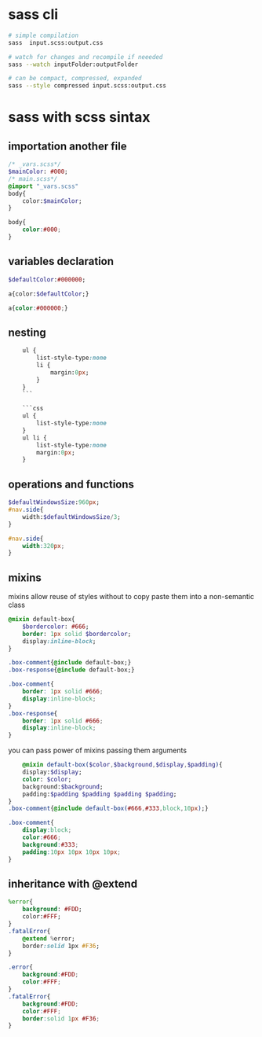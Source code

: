 # sass cli 

```bash
# simple compilation
sass  input.scss:output.css
```

```bash
# watch for changes and recompile if neeeded
sass --watch inputFolder:outputFolder
```

```bash
# can be compact, compressed, expanded
sass --style compressed input.scss:output.css
```


# sass with scss sintax


## importation another file

```sass
/* _vars.scss*/
$mainColor: #000;
/* main.scss*/
@import "_vars.scss"
body{
	color:$mainColor;
}
```

```css
body{
	color:#000;
}
```


## variables declaration


```sass
$defaultColor:#000000;

a{color:$defaultColor;}
```

```css
a{color:#000000;}
```


## nesting


```sass
	ul {
		list-style-type:none
		li {
			margin:0px;
		}
	}
	```

	```css
	ul {
		list-style-type:none
	}
	ul li {
		list-style-type:none
		margin:0px;
	}
```


## operations and functions

```sass
$defaultWindowsSize:960px;
#nav.side{
	width:$defaultWindowsSize/3;
}

```

```css
#nav.side{
	width:320px;
}

```



## mixins

mixins allow reuse of styles without to copy paste them into a non-semantic class

```sass
@mixin default-box{
	$bordercolor: #666;
	border: 1px solid $bordercolor;
	display:inline-block;
}

.box-comment{@include default-box;}
.box-response{@include default-box;}
```

```css
.box-comment{
	border: 1px solid #666;
	display:inline-block;
}
.box-response{
	border: 1px solid #666;
	display:inline-block;
}
```

you can pass power of mixins passing them arguments


```sass
	@mixin default-box($color,$background,$display,$padding){
	display:$display;
	color: $color;
	background:$background;
	padding:$padding $padding $padding $padding;
}
.box-comment{@include default-box(#666,#333,block,10px);}

```

```css
.box-comment{
	display:block;
	color:#666;
	background:#333;
	padding:10px 10px 10px 10px;
}
```


## inheritance with @extend

```sass
%error{
	background: #FDD;
	color:#FFF;
}
.fatalError{
	@extend %error;
	border:solid 1px #F36;
}

```

```css
.error{
	background:#FDD;
	color:#FFF;
}
.fatalError{
	background:#FDD;
	color:#FFF;
	border:solid 1px #F36;
}
```



